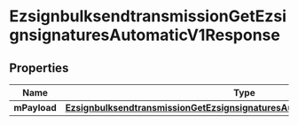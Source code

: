 
# EzsignbulksendtransmissionGetEzsignsignaturesAutomaticV1Response

## Properties
| Name | Type | Description | Notes |
| ------------ | ------------- | ------------- | ------------- |
| **mPayload** | [**EzsignbulksendtransmissionGetEzsignsignaturesAutomaticV1ResponseMPayload**](EzsignbulksendtransmissionGetEzsignsignaturesAutomaticV1ResponseMPayload.md) |  |  |



